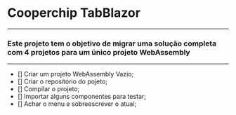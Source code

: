 # Cooperchip TabBlazor
---

### Este projeto tem o objetivo de migrar uma solução completa com 4 projetos para um único projeto WebAssembly
---

- [] Criar um projeto WebAssembly Vazio;
- [] Criar o repositório do pojeto;
- [] Compilar o projeto;
- [] Importar alguns componentes para testar;
- [] Achar o menu e sobreescrever o atual;

